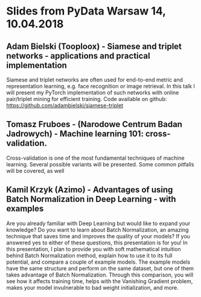 # Slides from PyData Warsaw 14, 10.04.2018

## Adam Bielski (Tooploox) - Siamese and triplet networks - applications and practical implementation  
Siamese and triplet networks are often used for end-to-end metric and representation learning, e.g. face recognition or image retrieval. In this talk I will present my PyTorch implementation of such networks with online pair/triplet mining for efficient training. Code available on github: https://github.com/adambielski/siamese-triplet

## Tomasz Fruboes - (Narodowe Centrum Badan Jadrowych) - Machine learning 101: cross-validation.  
Cross-validation is one of the most fundamental techniques of machine learning. Several possible variants will be presented. Some common pitfalls will be covered, as well

## Kamil Krzyk (Azimo) - Advantages of using Batch Normalization in Deep Learning - with examples  
Are you already familiar with Deep Learning but would like to expand your knowledge? Do you want to learn about Batch Normalization, an amazing technique that saves time and improves the quality of your models? If you answered yes to either of these questions, this presentation is for you!
In this presentation, I plan to provide you with soft mathematical intuition behind Batch Normalization method, explain how to use it to its full potential, and compare a couple of example models. The example models have the same structure and perform on the same dataset, but one of them takes advantage of Batch Normalization. Through this comparison, you will see how it affects training time, helps with the Vanishing Gradient problem, makes your model invulnerable to bad weight initialization, and more.
